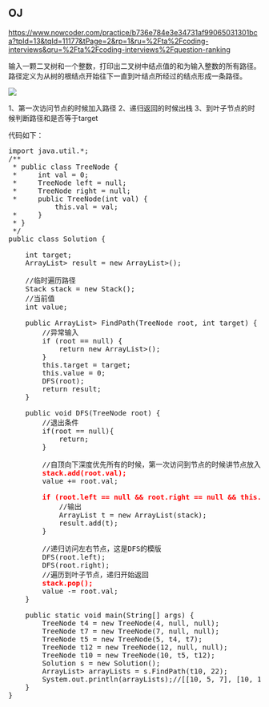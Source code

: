 ## OJ

https://www.nowcoder.com/practice/b736e784e3e34731af99065031301bca?tpId=13&tqId=11177&tPage=2&rp=1&ru=%2Fta%2Fcoding-interviews&qru=%2Fta%2Fcoding-interviews%2Fquestion-ranking

输入一颗二叉树和一个整数，打印出二叉树中结点值的和为输入整数的所有路径。路径定义为从树的根结点开始往下一直到叶结点所经过的结点形成一条路径。

![](http://i.imgur.com/NdMmKnB.png)

1、第一次访问节点的时候加入路径
2、递归返回的时候出栈
3、到叶子节点的时候判断路径和是否等于target

代码如下：

<pre>
import java.util.*;
/**
 * public class TreeNode {
 *     int val = 0;
 *     TreeNode left = null;
 *     TreeNode right = null;
 *     public TreeNode(int val) {
           this.val = val;
 *     }
 * }
 */
public class Solution {

    int target;
    ArrayList<ArrayList<Integer>> result = new ArrayList<ArrayList<Integer>>();

    //临时遍历路径
    Stack<Integer> stack = new Stack<Integer>();
    //当前值
    int value;

    public ArrayList<ArrayList<Integer>> FindPath(TreeNode root, int target) {
        //异常输入
        if (root == null) {
            return new ArrayList<ArrayList<Integer>>();
        }
        this.target = target;
        this.value = 0;
        DFS(root);
        return result;
    }

    public void DFS(TreeNode root) {
        //退出条件
        if(root == null){
            return;
        }

        //自顶向下深度优先所有的时候，第一次访问到节点的时候讲节点放入栈，这是先序遍历
        <font color='red' style="font-weight:bold;">stack.add(root.val);</font>
        value += root.val;

        <font color='red' style="font-weight:bold;">if (root.left == null && root.right == null && this.value == target)</font> {
            //输出
            ArrayList<Integer> t = new ArrayList<Integer>(stack);
            result.add(t);
        }

        //递归访问左右节点，这是DFS的模版
        DFS(root.left);
        DFS(root.right);
        //遍历到叶子节点，递归开始返回
        <font color='red' style="font-weight:bold;">stack.pop();</font>
        value -= root.val;
    }

    public static void main(String[] args) {
        TreeNode t4 = new TreeNode(4, null, null);
        TreeNode t7 = new TreeNode(7, null, null);
        TreeNode t5 = new TreeNode(5, t4, t7);
        TreeNode t12 = new TreeNode(12, null, null);
        TreeNode t10 = new TreeNode(10, t5, t12);
        Solution s = new Solution();
        ArrayList<ArrayList<Integer>> arrayLists = s.FindPath(t10, 22);
        System.out.println(arrayLists);//[[10, 5, 7], [10, 12]]
    }
}
</pre>